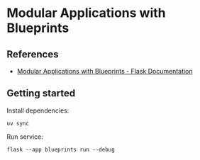 # Modular Applications with Blueprints

## References

- [Modular Applications with Blueprints - Flask Documentation](https://flask.palletsprojects.com/en/stable/blueprints/)

## Getting started

Install dependencies:

```shell
uv sync
```

Run service:

```shell
flask --app blueprints run --debug
```
